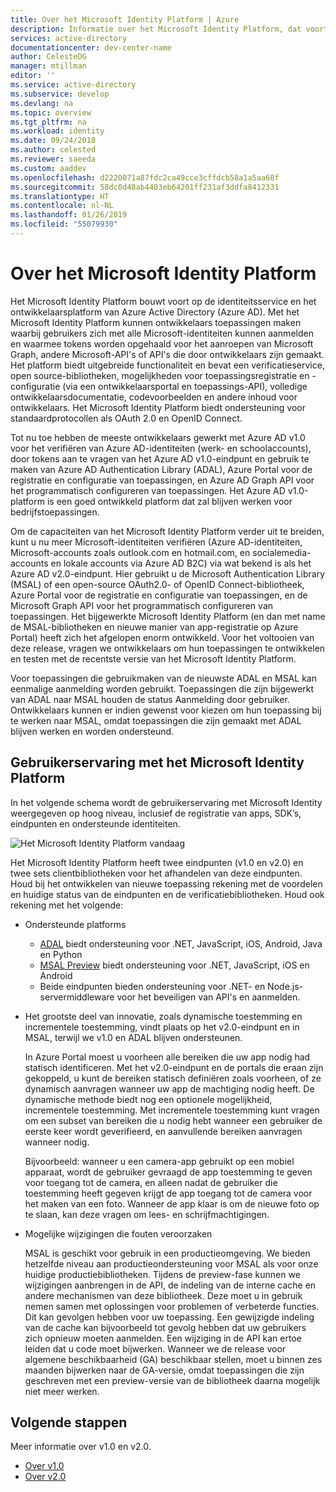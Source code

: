 ```yaml
---
title: Over het Microsoft Identity Platform | Azure
description: Informatie over het Microsoft Identity Platform, dat voortbouwt op de identiteitsservice en het ontwikkelaarsplatform van Azure Active Directory.
services: active-directory
documentationcenter: dev-center-name
author: CelesteDG
manager: mtillman
editor: ''
ms.service: active-directory
ms.subservice: develop
ms.devlang: na
ms.topic: overview
ms.tgt_pltfrm: na
ms.workload: identity
ms.date: 09/24/2018
ms.author: celested
ms.reviewer: saeeda
ms.custom: aaddev
ms.openlocfilehash: d2220071a87fdc2ca49cce3cffdcb58a1a5aa68f
ms.sourcegitcommit: 58dc0d48ab4403eb64201ff231af3ddfa8412331
ms.translationtype: HT
ms.contentlocale: nl-NL
ms.lasthandoff: 01/26/2019
ms.locfileid: "55079930"
---
```

# <a name="about-microsoft-identity-platform"></a>Over het Microsoft Identity Platform

Het Microsoft Identity Platform bouwt voort op de identiteitsservice en het ontwikkelaarsplatform van Azure Active Directory (Azure AD). Met het Microsoft Identity Platform kunnen ontwikkelaars toepassingen maken waarbij gebruikers zich met alle Microsoft-identiteiten kunnen aanmelden en waarmee tokens worden opgehaald voor het aanroepen van Microsoft Graph, andere Microsoft-API's of API's die door ontwikkelaars zijn gemaakt. Het platform biedt uitgebreide functionaliteit en bevat een verificatieservice, open source-bibliotheken, mogelijkheden voor toepassingsregistratie en -configuratie (via een ontwikkelaarsportal en toepassings-API), volledige ontwikkelaarsdocumentatie, codevoorbeelden en andere inhoud voor ontwikkelaars. Het Microsoft Identity Platform biedt ondersteuning voor standaardprotocollen als OAuth 2.0 en OpenID Connect.

Tot nu toe hebben de meeste ontwikkelaars gewerkt met Azure AD v1.0 voor het verifiëren van Azure AD-identiteiten (werk- en schoolaccounts), door tokens aan te vragen van het Azure AD v1.0-eindpunt en gebruik te maken van Azure AD Authentication Library (ADAL), Azure Portal voor de registratie en configuratie van toepassingen, en Azure AD Graph API voor het programmatisch configureren van toepassingen. Het Azure AD v1.0-platform is een goed ontwikkeld platform dat zal blijven werken voor bedrijfstoepassingen.

Om de capaciteiten van het Microsoft Identity Platform verder uit te breiden, kunt u nu meer Microsoft-identiteiten verifiëren (Azure AD-identiteiten, Microsoft-accounts zoals outlook.com en hotmail.com, en socialemedia-accounts en lokale accounts via Azure AD B2C) via wat bekend is als het Azure AD v2.0-eindpunt. Hier gebruikt u de Microsoft Authentication Library (MSAL) of een open-source OAuth2.0- of OpenID Connect-bibliotheek, Azure Portal voor de registratie en configuratie van toepassingen, en de Microsoft Graph API voor het programmatisch configureren van toepassingen. Het bijgewerkte Microsoft Identity Platform (en dan met name de MSAL-bibliotheken en nieuwe manier van app-registratie op Azure Portal) heeft zich het afgelopen enorm ontwikkeld. Voor het voltooien van deze release, vragen we ontwikkelaars om hun toepassingen te ontwikkelen en testen met de recentste versie van het Microsoft Identity Platform.

Voor toepassingen die gebruikmaken van de nieuwste ADAL en MSAL kan eenmalige aanmelding worden gebruikt. Toepassingen die zijn bijgewerkt van ADAL naar MSAL houden de status Aanmelding door gebruiker. Ontwikkelaars kunnen er indien gewenst voor kiezen om hun toepassing bij te werken naar MSAL, omdat toepassingen die zijn gemaakt met ADAL blijven werken en worden ondersteund.

## <a name="microsoft-identity-platform-experience"></a>Gebruikerservaring met het Microsoft Identity Platform

In het volgende schema wordt de gebruikerservaring met Microsoft Identity weergegeven op hoog niveau, inclusief de registratie van apps, SDK’s, eindpunten en ondersteunde identiteiten.

![Het Microsoft Identity Platform vandaag](./media/about-microsoft-identity-platform/microsoft-identity-platform-preview.png)

Het Microsoft Identity Platform heeft twee eindpunten (v1.0 en v2.0) en twee sets clientbibliotheken voor het afhandelen van deze eindpunten. Houd bij het ontwikkelen van nieuwe toepassing rekening met de voordelen en huidige status van de eindpunten en de verificatiebibliotheken. Houd ook rekening met het volgende:

* Ondersteunde platforms

    * [ADAL](active-directory-authentication-libraries.md) biedt ondersteuning voor .NET, JavaScript, iOS, Android, Java en Python
    * [MSAL Preview](reference-v2-libraries.md) biedt ondersteuning voor .NET, JavaScript, iOS en Android
    * Beide eindpunten bieden ondersteuning voor .NET- en Node.js-servermiddleware voor het beveiligen van API's en aanmelden. 

* Het grootste deel van innovatie, zoals dynamische toestemming en incrementele toestemming, vindt plaats op het v2.0-eindpunt en in MSAL, terwijl we v1.0 en ADAL blijven ondersteunen.

    In Azure Portal moest u voorheen alle bereiken die uw app nodig had statisch identificeren. Met het v2.0-eindpunt en de portals die eraan zijn gekoppeld, u kunt de bereiken statisch definiëren zoals voorheen, of ze dynamisch aanvragen wanneer uw app de machtiging nodig heeft. De dynamische methode biedt nog een optionele mogelijkheid, incrementele toestemming. Met incrementele toestemming kunt vragen om een subset van bereiken die u nodig hebt wanneer een gebruiker de eerste keer wordt geverifieerd, en aanvullende bereiken aanvragen wanneer nodig. 
    
    Bijvoorbeeld: wanneer u een camera-app gebruikt op een mobiel apparaat, wordt de gebruiker gevraagd de app toestemming te geven voor toegang tot de camera, en alleen nadat de gebruiker die toestemming heeft gegeven krijgt de app toegang tot de camera voor het maken van een foto.  Wanneer de app klaar is om de nieuwe foto op te slaan, kan deze vragen om lees- en schrijfmachtigingen. 

* Mogelijke wijzigingen die fouten veroorzaken

    MSAL is geschikt voor gebruik in een productieomgeving. We bieden hetzelfde niveau aan productieondersteuning voor MSAL als voor onze huidige productiebibliotheken. Tijdens de preview-fase kunnen we wijzigingen aanbrengen in de API, de indeling van de interne cache en andere mechanismen van deze bibliotheek. Deze moet u in gebruik nemen samen met oplossingen voor problemen of verbeterde functies. Dit kan gevolgen hebben voor uw toepassing. Een gewijzigde indeling van de cache kan bijvoorbeeld tot gevolg hebben dat uw gebruikers zich opnieuw moeten aanmelden. Een wijziging in de API kan ertoe leiden dat u code moet bijwerken. Wanneer we de release voor algemene beschikbaarheid (GA) beschikbaar stellen, moet u binnen zes maanden bijwerken naar de GA-versie, omdat toepassingen die zijn geschreven met een preview-versie van de bibliotheek daarna mogelijk niet meer werken.

## <a name="next-steps"></a>Volgende stappen

Meer informatie over v1.0 en v2.0.

* [Over v1.0](v1-overview.md)
* [Over v2.0](v2-overview.md)
